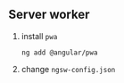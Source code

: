 ## Server worker

1. install `pwa`

    ```command
    ng add @angular/pwa
    ```

2. change `ngsw-config.json`
